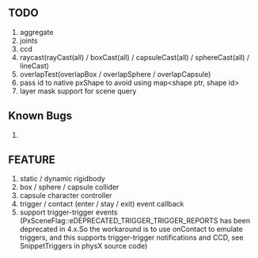 ## TODO
  1. aggregate
  2. joints
  3. ccd
  4. raycast(rayCast(all) / boxCast(all) / capsuleCast(all) / sphereCast(all) / lineCast)
  5. overlapTest(overlapBox / overlapSphere / overlapCapsule)
  6. pass id to native pxShape to avoid using map<shape ptr, shape id>
  7. layer mask support for scene query
## Known Bugs
  1.
## FEATURE
  1. static / dynamic rigidbody
  2. box / sphere / capsule collider
  3. capsule character controller
  4. trigger / contact (enter / stay / exit) event callback
  5. support trigger-trigger events (PxSceneFlag::eDEPRECATED_TRIGGER_TRIGGER_REPORTS has been deprecated in 4.x.So the workaround is to use onContact to emulate triggers, and this supports trigger-trigger notifications and CCD, see SnippetTriggers in physX source code)

